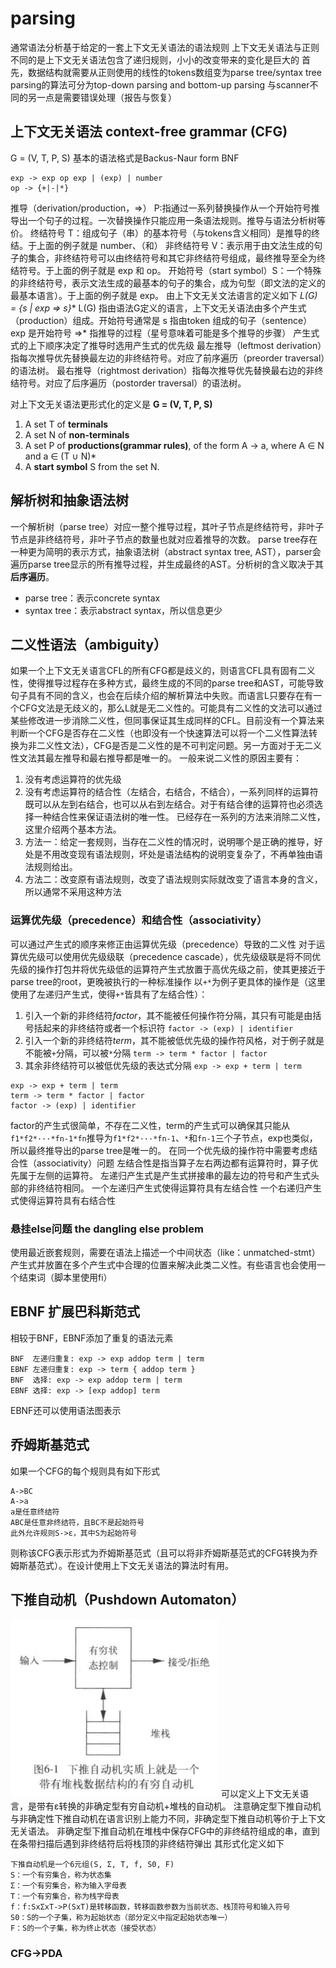 # parsing
通常语法分析基于给定的一套上下文无关语法的语法规则
上下文无关语法与正则不同的是上下文无关语法包含了递归规则，小小的改变带来的变化是巨大的
首先，数据结构就需要从正则使用的线性的tokens数组变为parse tree/syntax tree
parsing的算法可分为top-down parsing and bottom-up parsing
与scanner不同的另一点是需要错误处理（报告与恢复）
## 上下文无关语法 context-free grammar (CFG)
G = (V, T, P, S)
基本的语法格式是Backus-Naur form BNF
``` BNF
exp -> exp op exp | (exp) | number
op -> {+|-|*}
```
推导（derivation/production，=>） P:指通过一系列替换操作从一个开始符号推导出一个句子的过程。一次替换操作只能应用一条语法规则。推导与语法分析树等价。
终结符号 T：组成句子（串）的基本符号（与tokens含义相同）是推导的终结。于上面的例子就是 number、（和）
非终结符号 V：表示用于由文法生成的句子的集合，非终结符号可以由终结符号和其它非终结符号组成，最终推导至全为终结符号。于上面的例子就是 exp 和 op。
开始符号（start symbol）S：一个特殊的非终结符号，表示文法生成的最基本的句子的集合，成为句型（即文法的定义的最基本语言）。于上面的例子就是 exp。
由上下文无关文法语言的定义如下
**L(G) = {s | exp =>* s}**
L(G) 指由语法G定义的语言，上下文无关语法由多个产生式（production）组成。开始符号通常是
s 指由token 组成的句子（sentence）
exp 是开始符号
=>* 指推导的过程（星号意味着可能是多个推导的步骤）
产生式式的上下顺序决定了推导时选用产生式的优先级
最左推导（leftmost derivation）指每次推导优先替换最左边的非终结符号。对应了前序遍历（preorder traversal）的语法树。
最右推导（rightmost derivation）指每次推导优先替换最右边的非终结符号。对应了后序遍历（postorder traversal）的语法树。

对上下文无关语法更形式化的定义是
**G = (V, T, P, S)**
1. A set T of **terminals**
2. A set N of **non-terminals**
3. A set P of **productions(grammar rules)**, of the form A -> a, where A ∈ N and a ∈ (T ∪ N)*
4. A **start symbol** S from the set N.


## 解析树和抽象语法树
一个解析树（parse tree）对应一整个推导过程，其叶子节点是终结符号，非叶子节点是非终结符号，非叶子节点的数量也就对应着推导的次数。
parse tree存在一种更为简明的表示方式，抽象语法树（abstract syntax tree, AST），parser会遍历parse tree显示的所有推导过程，并生成最终的AST。分析树的含义取决于其**后序遍历**。
- parse tree：表示concrete syntax
- syntax tree：表示abstract syntax，所以信息更少
## 二义性语法（ambiguity）
如果一个上下文无关语言CFL的所有CFG都是歧义的，则语言CFL具有固有二义性，使得推导过程存在多种方式，最终生成的不同的parse tree和AST，可能导致句子具有不同的含义，也会在后续介绍的解析算法中失败。而语言L只要存在有一个CFG文法是无歧义的，那么L就是无二义性的。可能具有二义性的文法可以通过某些修改进一步消除二义性，但同事保证其生成同样的CFL。目前没有一个算法来判断一个CFG是否存在二义性（也即没有一个快速算法可以将一个二义性算法转换为非二义性文法），CFG是否是二义性的是不可判定问题。另一方面对于无二义性文法其最左推导和最右推导都是唯一的。
一般来说二义性的原因主要有：
1. 没有考虑运算符的优先级
2. 没有考虑运算符的结合性（左结合，右结合，不结合），一系列同样的运算符既可以从左到右结合，也可以从右到左结合。对于有结合律的运算符也必须选择一种结合性来保证语法树的唯一性。
已经存在一系列的方法来消除二义性，这里介绍两个基本方法。
1. 方法一：给定一套规则，当存在二义性的情况时，说明哪个是正确的推导，好处是不用改变现有语法规则，坏处是语法结构的说明变复杂了，不再单独由语法规则给出。
2. 方法二：改变原有语法规则，改变了语法规则实际就改变了语言本身的含义，所以通常不采用这种方法
### 运算优先级（precedence）和结合性（associativity）
可以通过产生式的顺序来修正由运算优先级（precedence）导致的二义性
对于运算优先级可以使用优先级级联（precedence cascade），优先级级联是将不同优先级的操作打包并将优先级低的运算符产生式放置于高优先级之前，使其更接近于parse tree的root，更晚被执行的一种标准操作
以`+*`为例子更具体的操作是（这里使用了左递归产生式，使得`+*`皆具有了左结合性）：
1. 引入一个新的非终结符*factor*，其不能被任何操作符分隔，其只有可能是由括号括起来的非终结符或者一个标识符 `factor -> (exp) | identifier`
2. 引入一个新的非终结符*term*，其不能被低优先级的操作符风格，对于例子就是不能被`+`分隔，可以被`*`分隔 `term -> term * factor | factor`
3. 其余非终结符可以被低优先级的表达式分隔 `exp -> exp + term | term`
``` BNF
exp -> exp + term | term
term -> term * factor | factor
factor -> (exp) | identifier
```
factor的产生式很简单，不存在二义性，term的产生式可以确保其只能从`f1*f2*···*fn-1*fn`推导为`f1*f2*···*fn-1`、`*`和`fn-1`三个子节点，exp也类似，所以最终推导出的parse tree是唯一的。
在同一个优先级的操作符中需要考虑结合性（associativity）问题
左结合性是指当算子左右两边都有运算符时，算子优先属于左侧的运算符。
左递归产生式是产生式拼接串的最左边的符号和产生式头部的非终结符相同。
一个左递归产生式使得运算符具有左结合性
一个右递归产生式使得运算符具有右结合性
### 悬挂else问题 the dangling else problem 
使用最近嵌套规则，需要在语法上描述一个中间状态（like：unmatched-stmt）产生式并放置在多个产生式中合理的位置来解决此类二义性。有些语言也会使用一个结束词（脚本里使用fi）

## EBNF 扩展巴科斯范式
相较于BNF，EBNF添加了重复的语法元素
``` EBNF
BNF  左递归重复: exp -> exp addop term | term
EBNF 左递归重复: exp -> term { addop term }
BNF  选择: exp -> exp addop term | term
EBNF 选择: exp -> [exp addop] term
```
EBNF还可以使用语法图表示
## 乔姆斯基范式 
如果一个CFG的每个规则具有如下形式
```
A->BC
A->a
a是任意终结符
ABC是任意非终结符，且BC不是起始符号
此外允许规则S->ε，其中S为起始符号
```
则称该CFG表示形式为乔姆斯基范式（且可以将非乔姆斯基范式的CFG转换为乔姆斯基范式）。在设计使用上下文无关语法的算法时有用。
## 下推自动机（Pushdown Automaton）
![PDA](./pics/PDA.png)
可以定义上下文无关语言，是带有ε转换的非确定型有穷自动机+堆栈的自动机。
注意确定型下推自动机与非确定性下推自动机在语言识别上能力不同，非确定型下推自动机等价于上下文无关语法。
非确定型下推自动机在堆栈中保存CFG中的非终结符组成的串，直到在条带扫描后遇到非终结符后将栈顶的非终结符弹出
其形式化定义如下
```
下推自动机是一个6元组(S, Σ, T, f, S0, F)
S：一个有穷集合，称为状态集
Σ：一个有穷集合，称为输入字母表
T：一个有穷集合，称为栈字母表
f：f:SxΣxT->P(SxT)是转移函数，转移函数参数为当前状态、栈顶符号和输入符号
S0：S的一个子集，称为起始状态（部分定义中指定起始状态唯一）
F：S的一个子集，称为终止状态（接受状态）
```
### CFG->PDA


